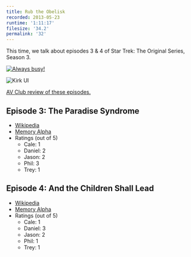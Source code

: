 ```yaml
---
title: Rub the Obelisk
recorded: 2013-05-23
runtime: '1:11:17'
filesize: '34.2'
permalink: '32'
---
```


This time, we talk about episodes 3 & 4 of Star Trek: The Original Series, Season 3.

[![Always busy!](https://jawgrind.s3.amazonaws.com/Jawgrind-Episode-32-1.jpg)](http://www.flickr.com/photos/philbarbato/8809492878/)

![Kirk UI](https://jawgrind.s3.amazonaws.com/Jawgrind-Episode-32-2.png)

[AV Club review of these episodes.](http://www.avclub.com/articles/the-paradise-syndromeand-the-children-shall-lead,36242/)

## Episode 3: The Paradise Syndrome

- [Wikipedia](http://en.wikipedia.org/wiki/The_Paradise_Syndrome)
- [Memory Alpha](http://en.memory-alpha.org/wiki/The_Paradise_Syndrome_(episode))
- Ratings (out of 5)
   - Cale: 1
   - Daniel: 2
   - Jason: 2
   - Phil: 3
   - Trey: 1

## Episode 4: And the Children Shall Lead

- [Wikipedia](http://en.wikipedia.org/wiki/And_the_Children_Shall_Lead)
- [Memory Alpha](http://en.memory-alpha.org/wiki/And_the_Children_Shall_Lead_(episode))
- Ratings (out of 5)
   - Cale: 1
   - Daniel: 3
   - Jason: 2
   - Phil: 1
   - Trey: 1
